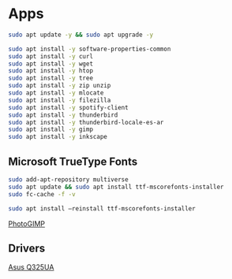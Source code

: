 # Apps

```BASH
sudo apt update -y && sudo apt upgrade -y

sudo apt install -y software-properties-common
sudo apt install -y curl
sudo apt install -y wget
sudo apt install -y htop
sudo apt install -y tree
sudo apt install -y zip unzip
sudo apt install -y mlocate
sudo apt install -y filezilla
sudo apt install -y spotify-client
sudo apt install -y thunderbird
sudo apt install -y thunderbird-locale-es-ar
sudo apt install -y gimp
sudo apt install -y inkscape
```

## Microsoft TrueType Fonts
```BASH
sudo add-apt-repository multiverse
sudo apt update && sudo apt install ttf-mscorefonts-installer
sudo fc-cache -f -v

sudo apt install –reinstall ttf-mscorefonts-installer
```

[PhotoGIMP](https://github.com/Diolinux/PhotoGIMP)

## Drivers
[Asus Q325UA](https://www.asus.com/supportonly/Q325UA/HelpDesk_Download/)  
